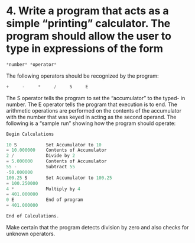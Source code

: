 # 4. Write a program that acts as a simple “printing” calculator. The program should allow the user to type in expressions of the form
```C
*number* *operator*
```
The following operators should be recognized by the program:


```C
+     -     *     /     S     E

```

The S operator tells the program to set the “accumulator” to the typed-
in number. The E operator tells the program that execution is to end. The
arithmetic operations are performed on the contents of the accumulator with
the number that was keyed in acting as the second operand. The following is a
“sample run” showing how the program should operate:


```C
Begin Calculations

10 S           Set Accumulator to 10
= 10.000000    Contents of Accumulator
2 /            Divide by 2
= 5.000000     Contents of Accumulator
55 -           Subtract 55
-50.000000
100.25 S       Set Accumulator to 100.25
= 100.250000
4 *            Multiply by 4
= 401.000000
0 E            End of program
= 401.000000

End of Calculations.

```

Make certain that the program detects division by zero and also checks for
unknown operators.
